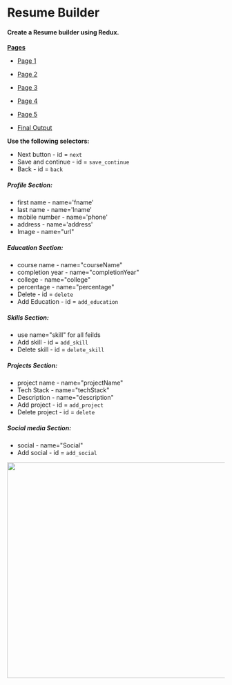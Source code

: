 # Resume Builder

#### Create a Resume builder using Redux.

<ins>**Pages**</ins>

- <a target='_blank' href='https://storage.googleapis.com/acciojob-open-file-collections/resume-1.png'>Page 1</a>

- <a target='_blank' href='https://storage.googleapis.com/acciojob-open-file-collections/resume-2.png'>Page 2</a>

- <a target='_blank' href='https://storage.googleapis.com/acciojob-open-file-collections/resume-3.png'>Page 3</a>

- <a target='_blank' href='https://storage.googleapis.com/acciojob-open-file-collections/resume-4.png'>Page 4</a>

- <a target='_blank' href='https://storage.googleapis.com/acciojob-open-file-collections/resume-5.png'>Page 5</a>

- <a target='_blank' href='https://storage.googleapis.com/acciojob-open-file-collections/resume-output.png'>Final Output</a>

**Use the following selectors:**

- Next button - id = `next`
- Save and continue - id = `save_continue`
- Back - id = `back`

##### Profile Section:

- first name - name='fname'
- last name - name='lname'
- mobile number - name='phone'
- address - name='address'
- Image - name="url"

##### Education Section:

- course name - name="courseName"
- completion year - name="completionYear"
- college - name="college"
- percentage - name="percentage"
- Delete - id = `delete`
- Add Education - id = `add_education`

##### Skills Section:

- use name="skill" for all feilds
- Add skill - id = `add_skill`
- Delete skill - id = `delete_skill`

##### Projects Section:

- project name - name="projectName"
- Tech Stack - name="techStack"
- Description - name="description"
- Add project - id = `add_project`
- Delete project - id = `delete`

##### Social media Section:

- social - name="Social"
- Add social - id = `add_social`

<img src='https://storage.googleapis.com/acciojob-open-file-collections/resu.gif' width='700px' height='500px'/>
